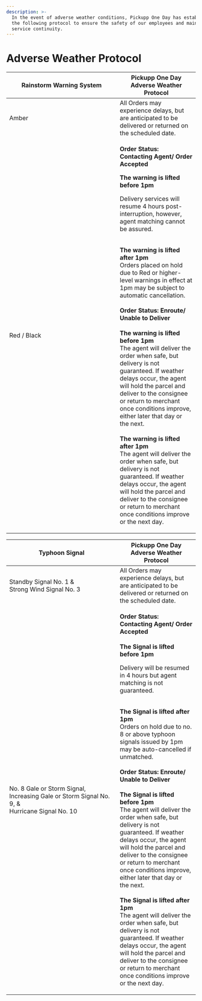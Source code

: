 ```yaml
---
description: >-
  In the event of adverse weather conditions, Pickupp One Day has established
  the following protocol to ensure the safety of our employees and maintain
  service continuity.
---
```


# Adverse Weather Protocol

<table><thead><tr><th width="278">Rainstorm Warning System</th><th>Pickupp One Day Adverse Weather Protocol</th></tr></thead><tbody><tr><td>Amber </td><td>All Orders may experience delays, but are anticipated to be delivered or returned on the scheduled date.</td></tr><tr><td>Red / Black</td><td><p><strong>Order Status: Contacting Agent/ Order Accepted</strong><br></p><p><strong>The warning is lifted before 1pm</strong></p><p>Delivery services will resume 4 hours post-interruption, however, agent matching cannot be assured.</p><p><br><strong>The warning is lifted after 1pm</strong><br>Orders placed on hold due to Red or higher-level warnings in effect at 1pm may be subject to automatic cancellation.<br><br><strong>Order Status: Enroute/ Unable to Deliver</strong><br><br><strong>The warning is lifted before 1pm</strong><br>The agent will deliver the order when safe, but delivery is not guaranteed. If weather delays occur, the agent will hold the parcel and deliver to the consignee or return to merchant once conditions improve, either later that day or the next.<br><br><strong>The warning is lifted after 1pm</strong><br>The agent will deliver the order when safe, but delivery is not guaranteed. If weather delays occur, the agent will hold the parcel and deliver to the consignee or return to merchant once conditions improve or the next day.</p></td></tr></tbody></table>

<table><thead><tr><th width="278">Typhoon Signal</th><th>Pickupp One Day Adverse Weather Protocol</th></tr></thead><tbody><tr><td>Standby Signal No. 1 &#x26; <br>Strong Wind Signal No. 3</td><td>All Orders may experience delays, but are anticipated to be delivered or returned on the scheduled date.</td></tr><tr><td>No. 8 Gale or Storm Signal, <br>Increasing Gale or Storm Signal No. 9, &#x26;<br>Hurricane Signal No. 10<br></td><td><p><strong>Order Status: Contacting Agent/ Order Accepted</strong><br><br><strong>The Signal is lifted before 1pm</strong></p><p>Delivery will be resumed in 4 hours but agent matching is not guaranteed.</p><p><br><strong>The Signal is lifted after 1pm</strong><br>Orders on hold due to no. 8 or above typhoon signals issued by 1pm may be auto-cancelled if unmatched.<br><br><strong>Order Status: Enroute/ Unable to Deliver</strong><br><br><strong>The Signal is lifted before 1pm</strong><br>The agent will deliver the order when safe, but delivery is not guaranteed. If weather delays occur, the agent will hold the parcel and deliver to the consignee or return to merchant once conditions improve, either later that day or the next.<br><br><strong>The Signal is lifted after 1pm</strong><br>The agent will deliver the order when safe, but delivery is not guaranteed. If weather delays occur, the agent will hold the parcel and deliver to the consignee or return to merchant once conditions improve or the next day.</p></td></tr></tbody></table>



